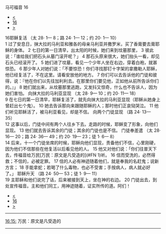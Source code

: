 ﻿





 马可福音 16




* [<](bible/MRK15.md)
* [16](bible/MRK.md)
* [>](bible/LUK01.md)



 
16耶稣复活 （太 28· 1— 8；路 24· 1— 12；约 20· 1— 10）  
1 过了安息日，抹大拉的马利亚和雅各的母亲马利亚并撒罗米，买了香膏要去膏耶稣的身体。 
2 七日的第一日清早，出太阳的时候，她们来到坟墓那里， 
3 彼此说：「谁给我们把石头从墓门滚开呢？」 
4 那石头原来很大，她们抬头一看，却见石头已经滚开了。 
5 她们进了坟墓，看见一个少年人坐在右边，穿着白袍，就甚惊恐。 
6 那少年人对她们说：「不要惊恐！你们寻找那钉十字架的拿撒勒人耶稣，他已经复活了，不在这里。请看安放他的地方。 
7 你们可以去告诉他的门徒和彼得，说：『他在你们以先往加利利去。在那里你们要见他，正如他从前所告诉你们的。』」 
8 她们就出来，从坟墓那里逃跑，又发抖又惊奇，什么也不告诉人，因为她们害怕。 向抹大拉的马利亚显现 （太 28· 9— 10；约 20· 11— 18）  
9 在七日的第一日清早，耶稣复活了，就先向抹大拉的马利亚显现（耶稣从她身上曾赶出七个鬼）。 
10 她去告诉那向来跟随耶稣的人；那时他们正哀恸哭泣。 
11 他们听见耶稣活了，被马利亚看见，却是不信。 向两个门徒显现 （路 24· 13— 35）  
12 这事以后，门徒中间有两个人往乡下去。走路的时候，耶稣变了形象，向他们显现。 
13 他们就去告诉其余的门徒；其余的门徒也是不信。 门徒奉差遣 （太 28· 16— 20；路 24· 36— 49；约 20· 19— 23；徒 1· 6— 8）  
14 后来，十一个门徒坐席的时候，耶稣向他们显现，责备他们不信，心里刚硬，因为他们不信那些在他复活以后看见他的人。 
15 他又对他们说：「你们往普天下去，传福音给万民[万民：原文是凡受造的](#FN 1)听。 
16 信而受洗的，必然得救；不信的，必被定罪。 
17 信的人必有神迹随着他们，就是奉我的名赶鬼；说新方言； 
18 手能拿蛇；若喝了什么毒物，也必不受害；手按病人，病人就必好了。」 耶稣升天 （路 24· 50— 53；徒 1· 9— 11）  
19 主耶稣和他们说完了话，后来被接到天上，坐在神的右边。 
20 门徒出去，到处宣传福音。主和他们同工，用神迹随着，证实所传的道。阿们！ 
* [<](bible/MRK15.md)
* [16](bible/MRK.md)
* [>](bible/LUK01.md)





---


[16:15:](#V15)
万民：原文是凡受造的




---









